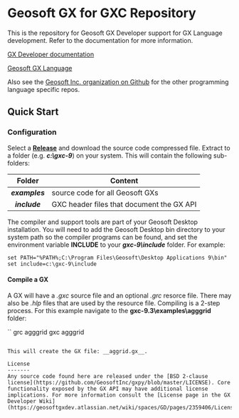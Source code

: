 # Geosoft GX for GXC Repository

This is the repository for Geosoft GX Developer support for GX Language development. Refer to the documentation for more information.

[GX Developer documentation](https://geosoftgxdev.atlassian.net/wiki/display/GD/Python+in+GX+Developer)

[Geosoft GX Language](https://geosoftgxdev.atlassian.net/wiki/spaces/GXD93/pages/78020870/Geosoft+GX+Language)

Also see the [Geosoft Inc. organization on Github](https://github.com/GeosoftInc) for the other programming language specific repos.

Quick Start
-----------

### Configuration

Select a __[Release](https://github.com/GeosoftInc/gxc/releases)__ and download the source code compressed file.  Extract to a folder (e.g. ___c:\gxc-9___) on your system. This will contain the following sub-folders:

   | Folder | Content |
   |:------:| ------- |
   | ___examples___ | source code for all Geosoft GXs |
   | ___include___ | GXC header files that document the GX API |

The compiler and support tools are part of your Geosoft Desktop installation. You will need to add the Geosoft Desktop bin directory to your system path so the compiler programs can be found, and set the environment variable __INCLUDE__ to your ___gxc-9\include___ folder.  For example:

```
set PATH="%PATH%;C:\Program Files\Geosoft\Desktop Applications 9\bin"
set include=c:\gxc-9\include
```

#### Compile a GX

A GX will have a _.gxc_ source file and an optional _.grc_ resorce file.  There may also be _.hlp_ files that are used by the resource file.  Compiling is a 2-step process.  For this example navigate to the __gxc-9.3\examples\agggrid__ folder:

``
grc agggrid
gxc agggrid
```

This will create the GX file: __aggrid.gx__.

License
-------
Any source code found here are released under the [BSD 2-clause license](https://github.com/GeosoftInc/gxpy/blob/master/LICENSE). Core functionality exposed by the GX API may have additional license implications. For more information consult the [License page in the GX Developer Wiki](https://geosoftgxdev.atlassian.net/wiki/spaces/GD/pages/2359406/License)
